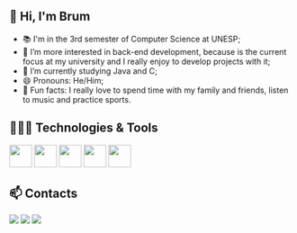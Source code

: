 ## 👋 Hi, I'm Brum 
- 📚 I'm in the 3rd semester of Computer Science at UNESP;
- 👀 I’m more interested in back-end development, because is the current focus at my university and I really enjoy to develop projects with it; 
- 🌱 I’m currently studying Java and C;
- 😄 Pronouns: He/Him;
- 🎸 Fun facts: I really love to spend time with my family and friends, listen to music and practice sports.

## 👨🏻‍💻 Technologies & Tools
<img src="https://cdn.jsdelivr.net/gh/devicons/devicon/icons/c/c-original.svg" width="40" height="40"/> <img src="https://cdn.jsdelivr.net/gh/devicons/devicon/icons/postgresql/postgresql-original.svg" width="40" height="40"/> <img src="https://cdn.jsdelivr.net/gh/devicons/devicon/icons/javascript/javascript-original.svg" width="40" height="40"/> <img src="https://cdn.jsdelivr.net/gh/devicons/devicon/icons/java/java-original.svg" width="40" height="40"/> <img src="https://cdn.jsdelivr.net/gh/devicons/devicon/icons/git/git-original.svg" width="40" height="40"/>
          

## 📫 Contacts
<div>
<a href="https://instagram.com/_gbrum_" target="_blank"><img loading="lazy" src="https://img.shields.io/badge/-Instagram-%23E4405F?style=for-the-badge&logo=instagram&logoColor=white" target="_blank"></a>
<a href = "mailto:gabrielbrum2805@gmail.com"><img loading="lazy" src="https://img.shields.io/badge/Gmail-D14836?style=for-the-badge&logo=gmail&logoColor=white" target="_blank"></a>
<a href="https://www.linkedin.com/in/gabriel-brum-703982195/" target="_blank"><img loading="lazy" src="https://img.shields.io/badge/-LinkedIn-%230077B5?style=for-the-badge&logo=linkedin&logoColor=white" target="_blank"></a>   
</div>
          
<!---
gabrielmbrum/gabrielmbrum is a ✨ special ✨ repository because its `README.md` (this file) appears on your GitHub profile.
You can click the Preview link to take a look at your changes.
--->
